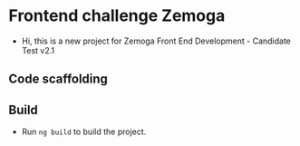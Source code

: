 # Frontend challenge Zemoga

* Hi, this is a new project for Zemoga Front End Development - Candidate Test v2.1

## Code scaffolding

## Build

- Run `ng build` to build the project.